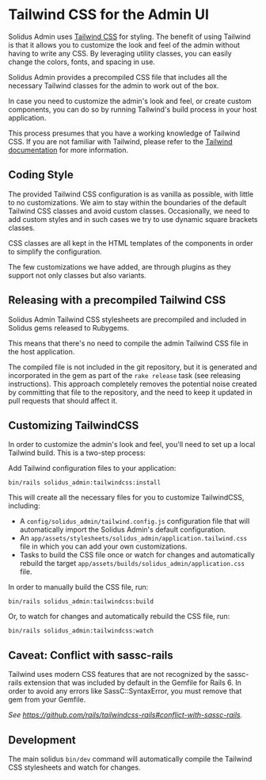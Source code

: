 # Tailwind CSS for the Admin UI

Solidus Admin uses [Tailwind CSS](https://tailwindcss.com/) for styling. The
benefit of using Tailwind is that it allows you to customize the look and feel
of the admin without having to write any CSS. By leveraging utility classes,
you can easily change the colors, fonts, and spacing in use.

Solidus Admin provides a precompiled CSS file that includes all the necessary
Tailwind classes for the admin to work out of the box.

In case you need to customize the admin's look and feel, or create custom
components, you can do so by running Tailwind's build process in your host
application.

This process presumes that you have a working knowledge of Tailwind CSS.
If you are not familiar with Tailwind, please refer to the [Tailwind documentation](https://tailwindcss.com/docs) for more information.

## Coding Style

The provided Tailwind CSS configuration is as vanilla as possible, with little to no customizations.
We aim to stay within the boundaries of the default Tailwind CSS classes and avoid custom classes.
Occasionally, we need to add custom styles and in such cases we try to use dynamic square brackets classes.

CSS classes are all kept in the HTML templates of the components in order to simplify the configuration.

The few customizations we have added, are through plugins as they support not only classes but also variants.

## Releasing with a precompiled Tailwind CSS

Solidus Admin Tailwind CSS stylesheets are precompiled and included in Solidus gems released to Rubygems.

This means that there's no need to compile the admin Tailwind CSS file in the host application.

The compiled file is not included in the git repository, but it is generated and incorporated in the gem as part of the `rake release` task (see releasing instructions). This approach completely removes the potential noise created by committing that file to the repository, and the need to keep it updated in pull requests that should affect it.

## Customizing TailwindCSS

In order to customize the admin's look and feel, you'll need to set up a local
Tailwind build. This is a two-step process:

Add Tailwind configuration files to your application:

```shell
bin/rails solidus_admin:tailwindcss:install
```

This will create all the necessary files for you to customize TailwindCSS,
including:
- A `config/solidus_admin/tailwind.config.js` configuration file
  that will automatically import the Solidus Admin's default configuration.
- An `app/assets/stylesheets/solidus_admin/application.tailwind.css` file
  in which you can add your own customizations.
- Tasks to build the CSS file once or watch for changes and automatically
  rebuild the target `app/assets/builds/solidus_admin/application.css` file.

In order to manually build the CSS file, run:

```shell
bin/rails solidus_admin:tailwindcss:build
```

Or, to watch for changes and automatically rebuild the CSS file, run:

```shell
bin/rails solidus_admin:tailwindcss:watch
```

## Caveat: Conflict with sassc-rails

Tailwind uses modern CSS features that are not recognized by the sassc-rails extension that was included by default in the Gemfile for Rails 6. In order to avoid any errors like SassC::SyntaxError, you must remove that gem from your Gemfile.

*See https://github.com/rails/tailwindcss-rails#conflict-with-sassc-rails.*

## Development

The main solidus `bin/dev` command will automatically compile the Tailwind CSS stylesheets and watch for changes.
